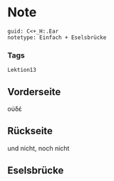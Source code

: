 # Note
```
guid: C<+_H:.Ear
notetype: Einfach + Eselsbrücke
```

### Tags
```
Lektion13
```

## Vorderseite
οὐδέ

## Rückseite
und nicht, noch nicht

## Eselsbrücke


